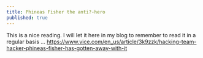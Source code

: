 ```yaml
---
title: Phineas Fisher the anti?-hero
published: true
---
```


This is a nice reading. I will let it here in my blog to remember to read it in a regular basis ... 
https://www.vice.com/en_us/article/3k9zzk/hacking-team-hacker-phineas-fisher-has-gotten-away-with-it
